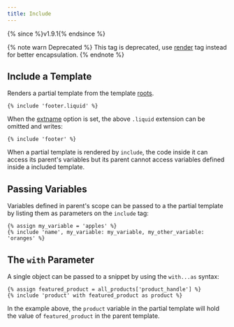 ```yaml
---
title: Include
---
```


{% since %}v1.9.1{% endsince %}

{% note warn Deprecated %}
This tag is deprecated, use <a href="./render.html">render</a> tag instead for better encapsulation.
{% endnote %}

## Include a Template

Renders a partial template from the template [roots][root].

```liquid
{% include 'footer.liquid' %}
```

When the [extname][extname] option is set, the above `.liquid` extension can be omitted and writes:

```liquid
{% include 'footer' %}
```

When a partial template is rendered by `include`, the code inside it can access its parent's variables but its parent cannot access variables defined inside a included template.

## Passing Variables

Variables defined in parent's scope can be passed to a the partial template by listing them as parameters on the `include` tag:

```liquid
{% assign my_variable = 'apples' %}
{% include 'name', my_variable: my_variable, my_other_variable: 'oranges' %}
```

## The `with` Parameter

A single object can be passed to a snippet by using the `with...as` syntax:

```liquid
{% assign featured_product = all_products['product_handle'] %}
{% include 'product' with featured_product as product %}
```

In the example above, the `product` variable in the partial template will hold the value of `featured_product` in the parent template.

[extname]: ../api/interfaces/liquid_options_.liquidoptions.html#Optional-extname
[root]: ../api/interfaces/liquid_options_.liquidoptions.html#Optional-root
